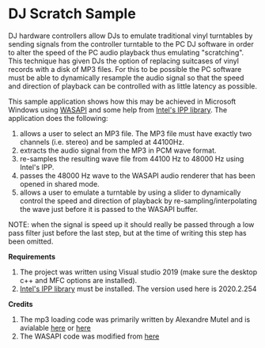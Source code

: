 # DJ Scratch Sample

DJ hardware controllers allow DJs to emulate traditional vinyl turntables by sending signals from the controller turntable to the PC DJ software in order to alter the speed of the PC audio playback thus emulating "scratching". This technique has given DJs the option of replacing suitcases of vinyl records with a disk of MP3 files. For this to be possible the PC software must be able to dynamically resample the audio signal so that the speed and direction of playback can be controlled with as little latency as possible.

This sample application shows how this may be achieved in Microsoft Windows using [WASAPI](https://docs.microsoft.com/en-us/windows/win32/coreaudio/wasapi) and some help from [Intel's IPP library](https://software.intel.com/content/www/us/en/develop/tools/integrated-performance-primitives.html). The application does the following:
1) allows a user to select an MP3 file. The MP3 file must have exactly two channels (i.e. stereo) and be sampled at 44100Hz.
2) extracts the audio signal from the MP3 in PCM wave format.
3) re-samples the resulting wave file from 44100 Hz to 48000 Hz using Intel's IPP.
4) passes the 48000 Hz wave to the WASAPI audio renderer that has been opened in shared mode.
5) allows a user to emulate a turntable by using a slider to dynamically control the speed and direction of playback by re-sampling/interpolating the wave just before it is passed to the WASAPI buffer.

NOTE: when the signal is speed up it should really be passed through a low pass filter just before the last step, but at the time of writing this step has been omitted.

**Requirements**

1) The project was written using Visual studio 2019 (make sure the desktop c++ and MFC options are installed).
2) [Intel's IPP library](https://software.seek.intel.com/performance-libraries) must be installed. The version used here is 2020.2.254

**Credits**

1) The mp3 loading code was primarily written by Alexandre Mutel and is avialable [here](http://code4k.blogspot.com/2010/05/playing-mp3-in-c-using-plain-windows.html) or [here](https://xoofx.com/blog/2010/05/21/playing-mp3-in-c-using-plain-windows/)
2) The WASAPI code was modified from [here](https://github.com/microsoft/Windows-classic-samples/blob/master/Samples/Win7Samples/multimedia/audio/RenderSharedTimerDriven/WASAPIRenderer.cpp)
